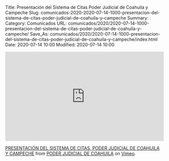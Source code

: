 Title: Presentación del Sistema de Citas Poder Judicial de Coahuila y Campeche
Slug: comunicados-2020-2020-07-14-1000-presentacion-del-sistema-de-citas-poder-judicial-de-coahuila-y-campeche
Summary: .
Category: Comunicados
URL: comunicados/2020/2020-07-14-1000-presentacion-del-sistema-de-citas-poder-judicial-de-coahuila-y-campeche/
Save_As: comunicados/2020/2020-07-14-1000-presentacion-del-sistema-de-citas-poder-judicial-de-coahuila-y-campeche/index.html
Date: 2020-07-14 10:00
Modified: 2020-07-14 10:00


<div style="padding:56.25% 0 0 0;position:relative;"><iframe src="https://player.vimeo.com/video/438197887" style="position:absolute;top:0;left:0;width:100%;height:100%;" frameborder="0" allow="autoplay; fullscreen" allowfullscreen></iframe></div><script src="https://player.vimeo.com/api/player.js"></script>
<p><a href="https://vimeo.com/438197887">PRESENTACI&Oacute;N DEL SISTEMA DE CITAS, PODER JUDICIAL DE COAHUILA Y CAMPECHE</a> from <a href="https://vimeo.com/user103229504">PODER JUDICIAL DE COAHUILA</a> on <a href="https://vimeo.com">Vimeo</a>.</p>



